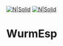 [![N|Solid](http://i.imgur.com/2384sQB.jpg)](http://i.imgur.com/2384sQB.jpg)
[![N|Solid](http://i.imgur.com/iy4VTGM.jpg)](http://i.imgur.com/iy4VTGM.jpg)
# WurmEsp
